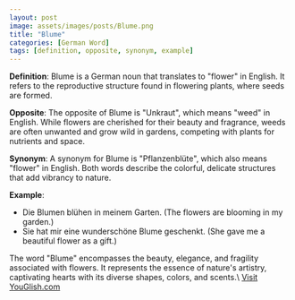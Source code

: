 ```yaml
---
layout: post
image: assets/images/posts/Blume.png
title: "Blume"
categories: [German Word]
tags: [definition, opposite, synonym, example]
---
```


**Definition**: Blume is a German noun that translates to "flower" in English. It refers to the reproductive structure found in flowering plants, where seeds are formed.

**Opposite**: The opposite of Blume is "Unkraut", which means "weed" in English. While flowers are cherished for their beauty and fragrance, weeds are often unwanted and grow wild in gardens, competing with plants for nutrients and space.

**Synonym**: A synonym for Blume is "Pflanzenblüte", which also means "flower" in English. Both words describe the colorful, delicate structures that add vibrancy to nature.

**Example**: 
- Die Blumen blühen in meinem Garten. (The flowers are blooming in my garden.)
- Sie hat mir eine wunderschöne Blume geschenkt. (She gave me a beautiful flower as a gift.)

The word "Blume" encompasses the beauty, elegance, and fragility associated with flowers. It represents the essence of nature's artistry, captivating hearts with its diverse shapes, colors, and scents.\ <a id="yg-widget-0" class="youglish-widget" data-query="Blume" data-lang="german" data-components="8412" data-auto-start="0" data-bkg-color="theme_light" data-title="How%20to%20pronounce%20Blume%20in%20German"  rel="nofollow" href="https://youglish.com">Visit YouGlish.com</a><script async src="https://youglish.com/public/emb/widget.js" charset="utf-8"></script>